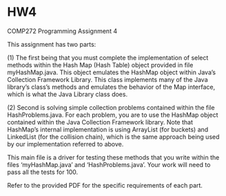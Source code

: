 # HW4
COMP272 Programming Assignment 4 

This assignment has two parts:

(1) The first being that you must complete the implementation of select methods within the Hash Map (Hash Table) object provided in file myHashMap.java. This object emulates the HashMap object within Java’s Collection Framework Library. This class implements many of the Java library’s class’s methods and emulates the behavior of the Map interface, which is what the Java Library class does.

(2) Second is solving simple collection problems contained within the file HashProblems.java. For each problem, you are to use the HashMap object contained within the Java Collection Framework library. Note that HashMap’s internal implementation is using ArrayList (for buckets) and LinkedList (for the collision chain), which is the same approach being used by our implementation referred to above.

This main file is a driver for testing these methods that you write within the files ‘myHashMap.java’ and ‘HashProblems.java’. Your work will need to pass all the tests for 100.

Refer to the provided PDF for the specific requirements of each part.
